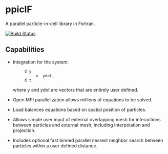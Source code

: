 # ppiclF
A parallel particle-in-cell library in Fortran.

[![Build Status](https://travis-ci.com/dpzwick/ppiclF.svg?branch=master)](https://travis-ci.com/dpzwick/ppiclF)

## Capabilities
* Integration for the system:
           
           d y
           ---  =  ydot, 
           d t
           
  where y and ydot are vectors that are entirely
  user defined.
       
* Open MPI parallelization allows millions of equations
  to be solved.
       
* Load balances equations based on spatial position of
  particles.
       
* Allows simple user input of external overlapping mesh
  for interactions between particles and external mesh,
  including interpolation and projection.
       
* Includes optional fast binned parallel nearest neighbor
  search between particles within a user defined distance.
